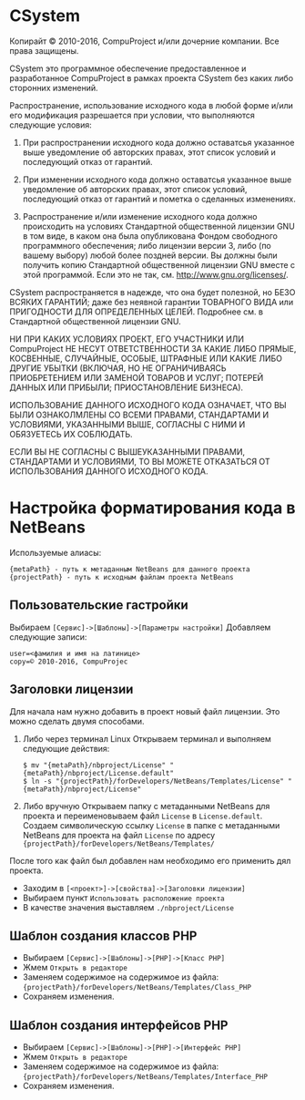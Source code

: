 # CSystem
Копирайт © 2010-2016, CompuProject и/или дочерние компании.
Все права защищены.

CSystem это программное обеспечение предоставленное и разработанное 
CompuProject в рамках проекта CSystem без каких либо сторонних изменений.

Распространение, использование исходного кода в любой форме и/или его 
модификация разрешается при условии, что выполняются следующие условия:

1. При распространении исходного кода должно оставатсья указанное выше 
   уведомление об авторских правах, этот список условий и последующий 
   отказ от гарантий.

2. При изменении исходного кода должно оставатсья указанное выше 
   уведомление об авторских правах, этот список условий, последующий 
   отказ от гарантий и пометка о сделанных изменениях.

3. Распространение и/или изменение исходного кода должно происходить
   на условиях Стандартной общественной лицензии GNU в том виде, в каком 
   она была опубликована Фондом свободного программного обеспечения;
   либо лицензии версии 3, либо (по вашему выбору) любой более поздней
   версии. Вы должны были получить копию Стандартной общественной 
   лицензии GNU вместе с этой программой. Если это не так, см. 
   <http://www.gnu.org/licenses/>.

CSystem распространяется в надежде, что она будет полезной,
но БЕЗО ВСЯКИХ ГАРАНТИЙ; даже без неявной гарантии ТОВАРНОГО ВИДА
или ПРИГОДНОСТИ ДЛЯ ОПРЕДЕЛЕННЫХ ЦЕЛЕЙ. Подробнее см. в Стандартной
общественной лицензии GNU.

НИ ПРИ КАКИХ УСЛОВИЯХ ПРОЕКТ, ЕГО УЧАСТНИКИ ИЛИ CompuProject НЕ 
НЕСУТ ОТВЕТСТВЕННОСТИ ЗА КАКИЕ ЛИБО ПРЯМЫЕ, КОСВЕННЫЕ, СЛУЧАЙНЫЕ, 
ОСОБЫЕ, ШТРАФНЫЕ ИЛИ КАКИЕ ЛИБО ДРУГИЕ УБЫТКИ (ВКЛЮЧАЯ, НО НЕ 
ОГРАНИЧИВАЯСЬ ПРИОБРЕТЕНИЕМ ИЛИ ЗАМЕНОЙ ТОВАРОВ И УСЛУГ; ПОТЕРЕЙ 
ДАННЫХ ИЛИ ПРИБЫЛИ; ПРИОСТАНОВЛЕНИЕ БИЗНЕСА). 

ИСПОЛЬЗОВАНИЕ ДАННОГО ИСХОДНОГО КОДА ОЗНАЧАЕТ, ЧТО ВЫ БЫЛИ ОЗНАКОЛМЛЕНЫ
СО ВСЕМИ ПРАВАМИ, СТАНДАРТАМИ И УСЛОВИЯМИ, УКАЗАННЫМИ ВЫШЕ, СОГЛАСНЫ С НИМИ
И ОБЯЗУЕТЕСЬ ИХ СОБЛЮДАТЬ.

ЕСЛИ ВЫ НЕ СОГЛАСНЫ С ВЫШЕУКАЗАННЫМИ ПРАВАМИ, СТАНДАРТАМИ И УСЛОВИЯМИ, 
ТО ВЫ МОЖЕТЕ ОТКАЗАТЬСЯ ОТ ИСПОЛЬЗОВАНИЯ ДАННОГО ИСХОДНОГО КОДА.

# Настройка форматирования кода в NetBeans
Используемые алиасы:
```
{metaPath} - путь к метаданным NetBeans для данного проекта
{projectPath} - путь к исходным файлам проекта NetBeans
```

## Пользовательские гастройки
Выбираем `[Сервис]->[Шаблоны]->[Параметры настройки]`
Добавляем следующие записи:
```
user=<фамилия и имя на латинице>
copy=© 2010-2016, CompuProjec
```

## Заголовки лицензии
Для начала нам нужно добавить в проект новый файл лицензии.
Это можно сделать двумя способами.

1. Либо через терминал Linux
   Открываем терминал и выполняем следующие действия:
   ```
   $ mv "{metaPath}/nbproject/License" "{metaPath}/nbproject/License.default"
   $ ln -s "{projectPath}/forDevelopers/NetBeans/Templates/License" "{metaPath}/nbproject/License"
   ```

2. Либо вручную
   Открываем папку с метаданными NetBeans для проекта и переименовываем 
   файл `License` в `License.default`. Создаем символическую ссылку `License`
   в папке с метаданными NetBeans для проекта на файл `License` по адресу 
   `{projectPath}/forDevelopers/NetBeans/Templates/`

После того как файл был добавлен нам необходимо его применить дял проекта.

* Заходим в `[<проект>]->[свойства]->[Заголовки лицензии]`
* Выбираем пункт `Использовать расположение проекта`
* В качестве значения выставляем `./nbproject/License`

## Шаблон создания классов PHP
* Выбираем `[Сервис]->[Шаблоны]->[PHP]->[Класс PHP]`
* Жмем `Открыть в редакторе`
* Заменяем содержимое на содержимое из файла:
  `{projectPath}/forDevelopers/NetBeans/Templates/Class_PHP`
* Сохраняем изменения.

## Шаблон создания интерфейсов PHP
* Выбираем `[Сервис]->[Шаблоны]->[PHP]->[Интерфейс PHP]`
* Жмем `Открыть в редакторе`
* Заменяем содержимое на содержимое из файла:
  `{projectPath}/forDevelopers/NetBeans/Templates/Interface_PHP`
* Сохраняем изменения.
